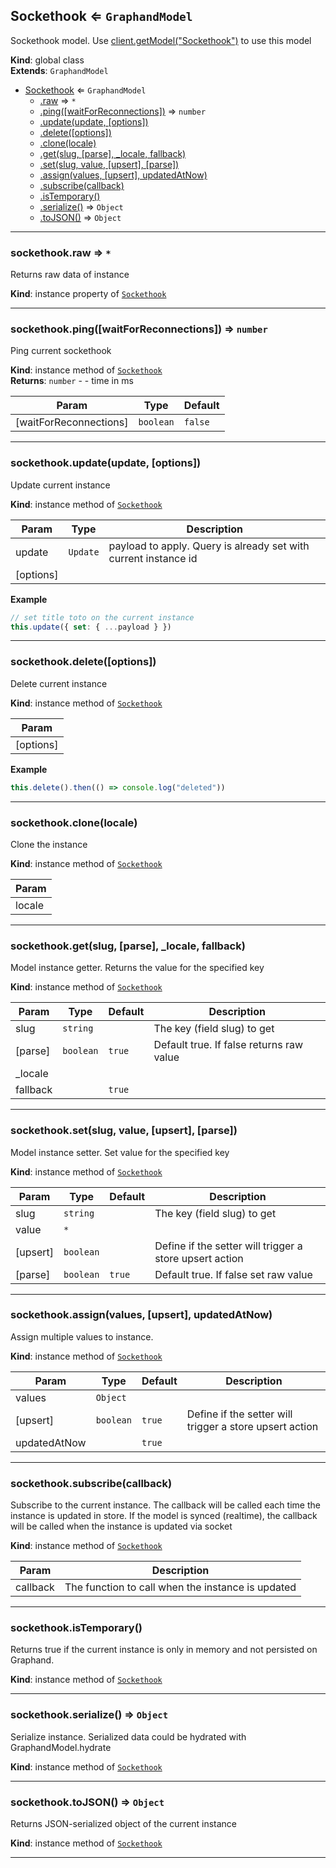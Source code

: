 <a name="Sockethook"></a>

## Sockethook ⇐ <code>GraphandModel</code>
Sockethook model. Use [client.getModel("Sockethook")](Client#getModel) to use this model

**Kind**: global class  
**Extends**: <code>GraphandModel</code>  

* [Sockethook](Sockethook.md#Sockethook) ⇐ <code>GraphandModel</code>
    * [.raw](#) ⇒ <code>\*</code>
    * [.ping([waitForReconnections])](Sockethook.md#Sockethook+ping) ⇒ <code>number</code>
    * [.update(update, [options])](#)
    * [.delete([options])](#)
    * [.clone(locale)](#)
    * [.get(slug, [parse], _locale, fallback)](#)
    * [.set(slug, value, [upsert], [parse])](#)
    * [.assign(values, [upsert], updatedAtNow)](#)
    * [.subscribe(callback)](#)
    * [.isTemporary()](#)
    * [.serialize()](#) ⇒ <code>Object</code>
    * [.toJSON()](#) ⇒ <code>Object</code>


* * *

<a name=""></a>

### sockethook.raw ⇒ <code>\*</code>
Returns raw data of instance

**Kind**: instance property of [<code>Sockethook</code>](Sockethook.md#Sockethook)  

* * *

<a name="Sockethook+ping"></a>

### sockethook.ping([waitForReconnections]) ⇒ <code>number</code>
Ping current sockethook

**Kind**: instance method of [<code>Sockethook</code>](Sockethook.md#Sockethook)  
**Returns**: <code>number</code> - - time in ms  

| Param | Type | Default |
| --- | --- | --- |
| [waitForReconnections] | <code>boolean</code> | <code>false</code> | 


* * *

<a name=""></a>

### sockethook.update(update, [options])
Update current instance

**Kind**: instance method of [<code>Sockethook</code>](Sockethook.md#Sockethook)  

| Param | Type | Description |
| --- | --- | --- |
| update | <code>Update</code> | payload to apply. Query is already set with current instance id |
| [options] |  |  |

**Example**  
```js
// set title toto on the current instance
this.update({ set: { ...payload } })
```

* * *

<a name=""></a>

### sockethook.delete([options])
Delete current instance

**Kind**: instance method of [<code>Sockethook</code>](Sockethook.md#Sockethook)  

| Param |
| --- |
| [options] | 

**Example**  
```js
this.delete().then(() => console.log("deleted"))
```

* * *

<a name=""></a>

### sockethook.clone(locale)
Clone the instance

**Kind**: instance method of [<code>Sockethook</code>](Sockethook.md#Sockethook)  

| Param |
| --- |
| locale | 


* * *

<a name=""></a>

### sockethook.get(slug, [parse], _locale, fallback)
Model instance getter. Returns the value for the specified key

**Kind**: instance method of [<code>Sockethook</code>](Sockethook.md#Sockethook)  

| Param | Type | Default | Description |
| --- | --- | --- | --- |
| slug | <code>string</code> |  | The key (field slug) to get |
| [parse] | <code>boolean</code> | <code>true</code> | Default true. If false returns raw value |
| _locale |  |  |  |
| fallback |  | <code>true</code> |  |


* * *

<a name=""></a>

### sockethook.set(slug, value, [upsert], [parse])
Model instance setter. Set value for the specified key

**Kind**: instance method of [<code>Sockethook</code>](Sockethook.md#Sockethook)  

| Param | Type | Default | Description |
| --- | --- | --- | --- |
| slug | <code>string</code> |  | The key (field slug) to get |
| value | <code>\*</code> |  |  |
| [upsert] | <code>boolean</code> |  | Define if the setter will trigger a store upsert action |
| [parse] | <code>boolean</code> | <code>true</code> | Default true. If false set raw value |


* * *

<a name=""></a>

### sockethook.assign(values, [upsert], updatedAtNow)
Assign multiple values to instance.

**Kind**: instance method of [<code>Sockethook</code>](Sockethook.md#Sockethook)  

| Param | Type | Default | Description |
| --- | --- | --- | --- |
| values | <code>Object</code> |  |  |
| [upsert] | <code>boolean</code> | <code>true</code> | Define if the setter will trigger a store upsert action |
| updatedAtNow |  | <code>true</code> |  |


* * *

<a name=""></a>

### sockethook.subscribe(callback)
Subscribe to the current instance. The callback will be called each time the instance is updated in store.
If the model is synced (realtime), the callback will be called when the instance is updated via socket

**Kind**: instance method of [<code>Sockethook</code>](Sockethook.md#Sockethook)  

| Param | Description |
| --- | --- |
| callback | The function to call when the instance is updated |


* * *

<a name=""></a>

### sockethook.isTemporary()
Returns true if the current instance is only in memory and not persisted on Graphand.

**Kind**: instance method of [<code>Sockethook</code>](Sockethook.md#Sockethook)  

* * *

<a name=""></a>

### sockethook.serialize() ⇒ <code>Object</code>
Serialize instance. Serialized data could be hydrated with GraphandModel.hydrate

**Kind**: instance method of [<code>Sockethook</code>](Sockethook.md#Sockethook)  

* * *

<a name=""></a>

### sockethook.toJSON() ⇒ <code>Object</code>
Returns JSON-serialized object of the current instance

**Kind**: instance method of [<code>Sockethook</code>](Sockethook.md#Sockethook)  

* * *

